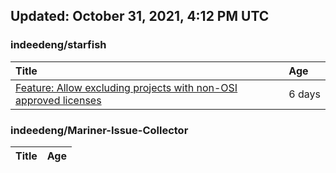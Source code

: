 ## Updated: October 31, 2021, 4:12 PM UTC


### indeedeng/starfish
|**Title**|**Age**|
|:----|:----|
|[Feature: Allow excluding projects with non-OSI approved licenses](https://github.com/indeedeng/starfish/issues/126)|6&nbsp;days|


### indeedeng/Mariner-Issue-Collector
|**Title**|**Age**|
|:----|:----|